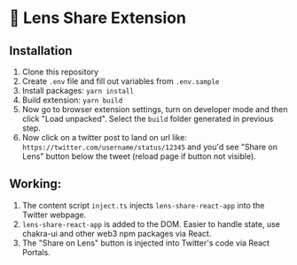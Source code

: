 # 🌿 Lens Share Extension

## Installation

1. Clone this repository
2. Create `.env` file and fill out variables from `.env.sample`
3. Install packages: `yarn install`
4. Build extension: `yarn build`
5. Now go to browser extension settings, turn on developer mode and then click "Load unpacked". Select the `build` folder generated in previous step.
6. Now click on a twitter post to land on url like: `https://twitter.com/username/status/12345` and you'd see "Share on Lens" button below the tweet (reload page if button not visible).

## Working:

1. The content script `inject.ts` injects `lens-share-react-app` into the Twitter webpage.
2. `lens-share-react-app` is added to the DOM. Easier to handle state, use chakra-ui and other web3 npm packages via React.
3. The "Share on Lens" button is injected into Twitter's code via React Portals.
